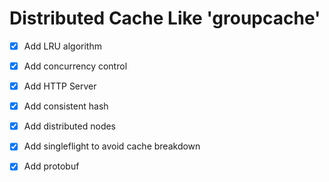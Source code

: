 # Distributed Cache Like 'groupcache'

+ [x] Add LRU algorithm
+ [x] Add concurrency control
+ [x] Add HTTP Server
+ [x] Add consistent hash
+ [x] Add distributed nodes
+ [x] Add singleflight to avoid cache breakdown
+ [x] Add protobuf

